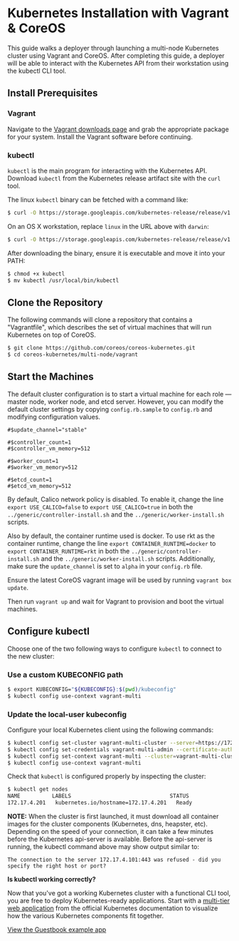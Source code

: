 # Kubernetes Installation with Vagrant &amp; CoreOS

This guide walks a deployer through launching a multi-node Kubernetes cluster using Vagrant and CoreOS.
After completing this guide, a deployer will be able to interact with the Kubernetes API from their workstation using the kubectl CLI tool.

## Install Prerequisites

### Vagrant

Navigate to the [Vagrant downloads page][vagrant-downloads] and grab the appropriate package for your system. Install the Vagrant software before continuing.

[vagrant-downloads]: https://www.vagrantup.com/downloads.html

### kubectl

`kubectl` is the main program for interacting with the Kubernetes API. Download `kubectl` from the Kubernetes release artifact site with the `curl` tool.

The linux `kubectl` binary can be fetched with a command like:

```sh
$ curl -O https://storage.googleapis.com/kubernetes-release/release/v1.3.0/bin/linux/amd64/kubectl
```

On an OS X workstation, replace `linux` in the URL above with `darwin`:

```sh
$ curl -O https://storage.googleapis.com/kubernetes-release/release/v1.3.0/bin/darwin/amd64/kubectl
```

After downloading the binary, ensure it is executable and move it into your PATH:

```sh
$ chmod +x kubectl
$ mv kubectl /usr/local/bin/kubectl
```

## Clone the Repository

The following commands will clone a repository that contains a "Vagrantfile", which describes the set of virtual machines that will run Kubernetes on top of CoreOS.

```sh
$ git clone https://github.com/coreos/coreos-kubernetes.git
$ cd coreos-kubernetes/multi-node/vagrant
```

## Start the Machines

The default cluster configuration is to start a virtual machine for each role &mdash; master node, worker node, and etcd server. However, you can modify the default cluster settings by copying `config.rb.sample` to `config.rb` and modifying configuration values.

```
#$update_channel="stable"

#$controller_count=1
#$controller_vm_memory=512

#$worker_count=1
#$worker_vm_memory=512

#$etcd_count=1
#$etcd_vm_memory=512
```

By default, Calico network policy is disabled. To enable it, change the line `export USE_CALICO=false` to `export USE_CALICO=true` in both the `../generic/controller-install.sh` and the `../generic/worker-install.sh` scripts.

Also by default, the container runtime used is docker. To use rkt as the container runtime, change the line `export CONTAINER_RUNTIME=docker` to `export CONTAINER_RUNTIME=rkt` in both the `../generic/controller-install.sh` and the `../generic/worker-install.sh` scripts. Additionally, make sure the `update_channel` is set to `alpha` in your `config.rb` file.

Ensure the latest CoreOS vagrant image will be used by running `vagrant box update`.

Then run `vagrant up` and wait for Vagrant to provision and boot the virtual machines.

## Configure kubectl

Choose one of the two following ways to configure `kubectl` to connect to the new cluster:

### Use a custom KUBECONFIG path

```sh
$ export KUBECONFIG="${KUBECONFIG}:$(pwd)/kubeconfig"
$ kubectl config use-context vagrant-multi
```

### Update the local-user kubeconfig

Configure your local Kubernetes client using the following commands:

```sh
$ kubectl config set-cluster vagrant-multi-cluster --server=https://172.17.4.101:443 --certificate-authority=${PWD}/ssl/ca.pem
$ kubectl config set-credentials vagrant-multi-admin --certificate-authority=${PWD}/ssl/ca.pem --client-key=${PWD}/ssl/admin-key.pem --client-certificate=${PWD}/ssl/admin.pem
$ kubectl config set-context vagrant-multi --cluster=vagrant-multi-cluster --user=vagrant-multi-admin
$ kubectl config use-context vagrant-multi
```

Check that `kubectl` is configured properly by inspecting the cluster:

```sh
$ kubectl get nodes
NAME          LABELS                               STATUS
172.17.4.201   kubernetes.io/hostname=172.17.4.201   Ready
```

**NOTE:** When the cluster is first launched, it must download all container images for the cluster components (Kubernetes, dns, heapster, etc). Depending on the speed of your connection, it can take a few minutes before the Kubernetes api-server is available. Before the api-server is running, the kubectl command above may show output similar to:

`The connection to the server 172.17.4.101:443 was refused - did you specify the right host or port?`

<div class="co-m-docs-next-step">
  <p><strong>Is kubectl working correctly?</strong></p>
  <p>Now that you've got a working Kubernetes cluster with a functional CLI tool, you are free to deploy Kubernetes-ready applications.
Start with a <a href="https://github.com/kubernetes/kubernetes/blob/release-1.2/examples/guestbook/README.md" data-category="Docs Next" data-event="kubernetes.io: Guestbook">multi-tier web application</a> from the official Kubernetes documentation to visualize how the various Kubernetes components fit together.</p>
  <a href="https://github.com/kubernetes/kubernetes/blob/release-1.2/examples/guestbook/README.md" class="btn btn-default btn-icon-right" data-category="Docs Next" data-event="kubernetes.io: Guestbook">View the Guestbook example app</a>
</div>
